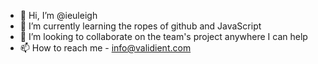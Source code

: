 - 👋 Hi, I’m @ieuleigh
- 🌱 I’m currently learning the ropes of github and JavaScript 
- 💞️ I’m looking to collaborate on the team's project anywhere I can help
- 📫 How to reach me - info@validient.com

<!---
ieuleigh/ieuleigh is a ✨ special ✨ repository because its `README.md` (this file) appears on your GitHub profile.
You can click the Preview link to take a look at your changes.
--->
